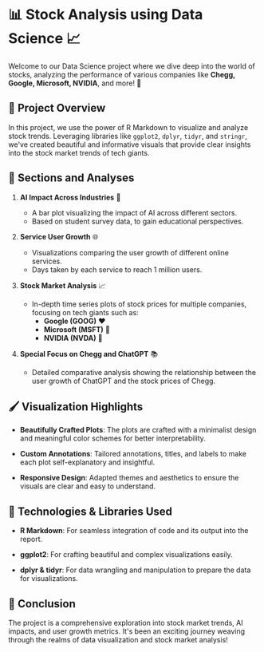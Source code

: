 # 📊 Stock Analysis using Data Science 📈

Welcome to our Data Science project where we dive deep into the world of stocks, analyzing the performance of various companies like **Chegg, Google, Microsoft, NVIDIA**, and more! 🚀

## 🌌 Project Overview

In this project, we use the power of R Markdown to visualize and analyze stock trends. Leveraging libraries like `ggplot2`, `dplyr`, `tidyr`, and `stringr`, we've created beautiful and informative visuals that provide clear insights into the stock market trends of tech giants.

## 🧮 Sections and Analyses

1. **AI Impact Across Industries** 🤖
   - A bar plot visualizing the impact of AI across different sectors.
   - Based on student survey data, to gain educational perspectives.

2. **Service User Growth** 🌐
   - Visualizations comparing the user growth of different online services.
   - Days taken by each service to reach 1 million users.

3. **Stock Market Analysis** 📈
   - In-depth time series plots of stock prices for multiple companies, focusing on tech giants such as:
     - **Google (GOOG)** ❤️
     - **Microsoft (MSFT)** 💚
     - **NVIDIA (NVDA)** 💚

4. **Special Focus on Chegg and ChatGPT** 📚
   - Detailed comparative analysis showing the relationship between the user growth of ChatGPT and the stock prices of Chegg.

## 🖌️ Visualization Highlights

- **Beautifully Crafted Plots**: The plots are crafted with a minimalist design and meaningful color schemes for better interpretability.
  
- **Custom Annotations**: Tailored annotations, titles, and labels to make each plot self-explanatory and insightful.

- **Responsive Design**: Adapted themes and aesthetics to ensure the visuals are clear and easy to understand.

## 🚀 Technologies & Libraries Used

- **R Markdown**: For seamless integration of code and its output into the report.

- **ggplot2**: For crafting beautiful and complex visualizations easily.
  
- **dplyr & tidyr**: For data wrangling and manipulation to prepare the data for visualizations.

## 🌟 Conclusion

The project is a comprehensive exploration into stock market trends, AI impacts, and user growth metrics. It's been an exciting journey weaving through the realms of data visualization and stock market analysis!
